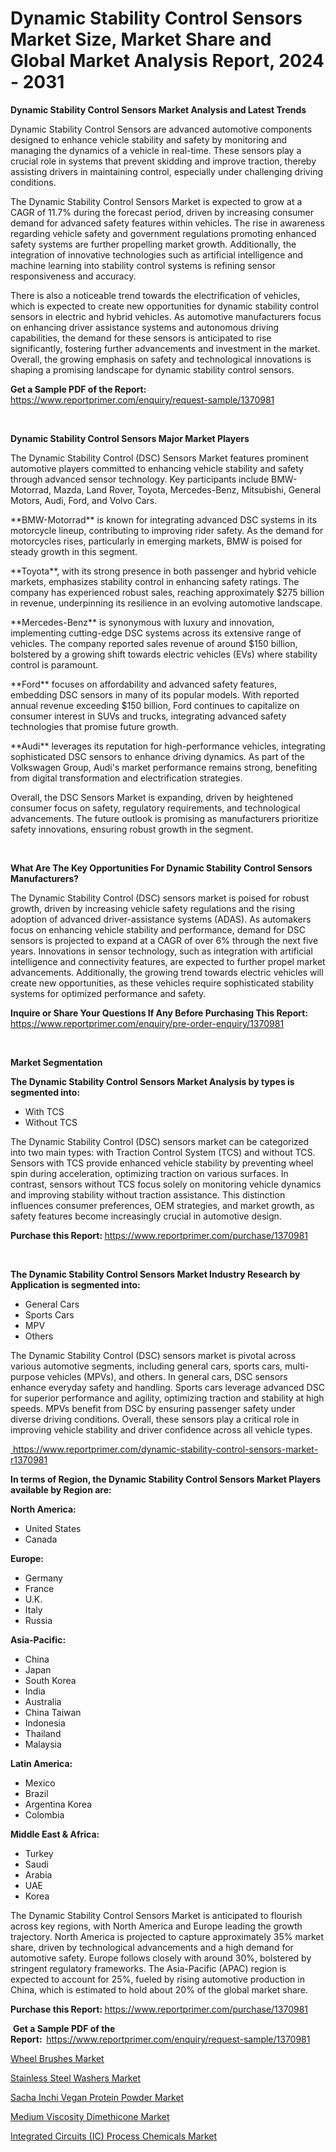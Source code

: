 <p><h1>Dynamic Stability Control Sensors Market Size, Market Share and Global Market Analysis Report, 2024 - 2031</h1></p><p><strong>Dynamic Stability Control Sensors Market Analysis and Latest Trends</strong></p>
<p><p>Dynamic Stability Control Sensors are advanced automotive components designed to enhance vehicle stability and safety by monitoring and managing the dynamics of a vehicle in real-time. These sensors play a crucial role in systems that prevent skidding and improve traction, thereby assisting drivers in maintaining control, especially under challenging driving conditions. </p><p>The Dynamic Stability Control Sensors Market is expected to grow at a CAGR of 11.7% during the forecast period, driven by increasing consumer demand for advanced safety features within vehicles. The rise in awareness regarding vehicle safety and government regulations promoting enhanced safety systems are further propelling market growth. Additionally, the integration of innovative technologies such as artificial intelligence and machine learning into stability control systems is refining sensor responsiveness and accuracy.</p><p>There is also a noticeable trend towards the electrification of vehicles, which is expected to create new opportunities for dynamic stability control sensors in electric and hybrid vehicles. As automotive manufacturers focus on enhancing driver assistance systems and autonomous driving capabilities, the demand for these sensors is anticipated to rise significantly, fostering further advancements and investment in the market. Overall, the growing emphasis on safety and technological innovations is shaping a promising landscape for dynamic stability control sensors.</p></p>
<p><strong>Get a Sample PDF of the Report:&nbsp;</strong> <a href="https://www.reportprimer.com/enquiry/request-sample/1370981">https://www.reportprimer.com/enquiry/request-sample/1370981</a></p>
<p>&nbsp;</p>
<p><strong>Dynamic Stability Control Sensors Major Market Players</strong></p>
<p><p>The Dynamic Stability Control (DSC) Sensors Market features prominent automotive players committed to enhancing vehicle stability and safety through advanced sensor technology. Key participants include BMW-Motorrad, Mazda, Land Rover, Toyota, Mercedes-Benz, Mitsubishi, General Motors, Audi, Ford, and Volvo Cars.</p><p>**BMW-Motorrad** is known for integrating advanced DSC systems in its motorcycle lineup, contributing to improving rider safety. As the demand for motorcycles rises, particularly in emerging markets, BMW is poised for steady growth in this segment.</p><p>**Toyota**, with its strong presence in both passenger and hybrid vehicle markets, emphasizes stability control in enhancing safety ratings. The company has experienced robust sales, reaching approximately $275 billion in revenue, underpinning its resilience in an evolving automotive landscape.</p><p>**Mercedes-Benz** is synonymous with luxury and innovation, implementing cutting-edge DSC systems across its extensive range of vehicles. The company reported sales revenue of around $150 billion, bolstered by a growing shift towards electric vehicles (EVs) where stability control is paramount.</p><p>**Ford** focuses on affordability and advanced safety features, embedding DSC sensors in many of its popular models. With reported annual revenue exceeding $150 billion, Ford continues to capitalize on consumer interest in SUVs and trucks, integrating advanced safety technologies that promise future growth.</p><p>**Audi** leverages its reputation for high-performance vehicles, integrating sophisticated DSC sensors to enhance driving dynamics. As part of the Volkswagen Group, Audi's market performance remains strong, benefiting from digital transformation and electrification strategies.</p><p>Overall, the DSC Sensors Market is expanding, driven by heightened consumer focus on safety, regulatory requirements, and technological advancements. The future outlook is promising as manufacturers prioritize safety innovations, ensuring robust growth in the segment.</p></p>
<p>&nbsp;</p>
<p><strong>What Are The Key Opportunities For Dynamic Stability Control Sensors Manufacturers?</strong></p>
<p><p>The Dynamic Stability Control (DSC) sensors market is poised for robust growth, driven by increasing vehicle safety regulations and the rising adoption of advanced driver-assistance systems (ADAS). As automakers focus on enhancing vehicle stability and performance, demand for DSC sensors is projected to expand at a CAGR of over 6% through the next five years. Innovations in sensor technology, such as integration with artificial intelligence and connectivity features, are expected to further propel market advancements. Additionally, the growing trend towards electric vehicles will create new opportunities, as these vehicles require sophisticated stability systems for optimized performance and safety.</p></p>
<p><strong>Inquire or Share Your Questions If Any Before Purchasing This Report:</strong> <a href="https://www.reportprimer.com/enquiry/pre-order-enquiry/1370981">https://www.reportprimer.com/enquiry/pre-order-enquiry/1370981</a></p>
<p>&nbsp;</p>
<p><strong>Market Segmentation</strong></p>
<p><strong>The Dynamic Stability Control Sensors Market Analysis by types is segmented into:</strong></p>
<p><ul><li>With TCS</li><li>Without TCS</li></ul></p>
<p><p>The Dynamic Stability Control (DSC) sensors market can be categorized into two main types: with Traction Control System (TCS) and without TCS. Sensors with TCS provide enhanced vehicle stability by preventing wheel spin during acceleration, optimizing traction on various surfaces. In contrast, sensors without TCS focus solely on monitoring vehicle dynamics and improving stability without traction assistance. This distinction influences consumer preferences, OEM strategies, and market growth, as safety features become increasingly crucial in automotive design.</p></p>
<p><strong>Purchase this Report:&nbsp;</strong><a href="https://www.reportprimer.com/purchase/1370981">https://www.reportprimer.com/purchase/1370981</a></p>
<p>&nbsp;</p>
<p><strong>The Dynamic Stability Control Sensors Market Industry Research by Application is segmented into:</strong></p>
<p><ul><li>General Cars</li><li>Sports Cars</li><li>MPV</li><li>Others</li></ul></p>
<p><p>The Dynamic Stability Control (DSC) sensors market is pivotal across various automotive segments, including general cars, sports cars, multi-purpose vehicles (MPVs), and others. In general cars, DSC sensors enhance everyday safety and handling. Sports cars leverage advanced DSC for superior performance and agility, optimizing traction and stability at high speeds. MPVs benefit from DSC by ensuring passenger safety under diverse driving conditions. Overall, these sensors play a critical role in improving vehicle stability and driver confidence across all vehicle types.</p></p>
<p><a href="https://www.reportprimer.com/dynamic-stability-control-sensors-market-r1370981">&nbsp;https://www.reportprimer.com/dynamic-stability-control-sensors-market-r1370981</a></p>
<p><strong>In terms of Region, the Dynamic Stability Control Sensors Market Players available by Region are:</strong></p>
<p>
    <p> <strong> North America: </strong>
        <ul>
            <li>United States</li>
            <li>Canada</li>
        </ul>
        </p> 
    <p> <strong> Europe: </strong>
        <ul>
            <li>Germany</li>
            <li>France</li>
            <li>U.K.</li>
            <li>Italy</li>
            <li>Russia</li>
        </ul>
        </p> 
    <p> <strong> Asia-Pacific: </strong>
        <ul>
            <li>China</li>
            <li>Japan</li>
            <li>South Korea</li>
            <li>India</li>
            <li>Australia</li>
            <li>China Taiwan</li>
            <li>Indonesia</li>
            <li>Thailand</li>
            <li>Malaysia</li>
        </ul>
        </p> 
    <p> <strong> Latin America: </strong>
        <ul>
            <li>Mexico</li>
            <li>Brazil</li>
            <li>Argentina Korea</li>
            <li>Colombia</li>
        </ul>
        </p> 
    <p> <strong> Middle East & Africa: </strong>
        <ul>
            <li>Turkey</li>
            <li>Saudi</li>
            <li>Arabia</li>
            <li>UAE</li>
            <li>Korea</li>
        </ul>
    </p>
    </p>
<p><p>The Dynamic Stability Control Sensors Market is anticipated to flourish across key regions, with North America and Europe leading the growth trajectory. North America is projected to capture approximately 35% market share, driven by technological advancements and a high demand for automotive safety. Europe follows closely with around 30%, bolstered by stringent regulatory frameworks. The Asia-Pacific (APAC) region is expected to account for 25%, fueled by rising automotive production in China, which is estimated to hold about 20% of the global market share.</p></p>
<p><strong>Purchase this Report: </strong><a href="https://www.reportprimer.com/purchase/1370981">https://www.reportprimer.com/purchase/1370981</a></p>
<p>&nbsp;<strong>Get a Sample PDF of the Report:&nbsp;&nbsp;</strong><a href="https://www.reportprimer.com/enquiry/request-sample/1370981">https://www.reportprimer.com/enquiry/request-sample/1370981</a></p>
<p><strong></strong></p>
<p><p><a href="https://www.linkedin.com/pulse/role-wheel-brushes-market-applications-machinery-equipmentparts-etlne">Wheel Brushes Market</a></p><p><a href="https://www.linkedin.com/pulse/stainless-steel-washers-market-growth-segmentation-regional-analysis-hdoke">Stainless Steel Washers Market</a></p><p><a href="https://github.com/prosalinda88/Market-Research-Report-List-6/blob/main/sacha-inchi-vegan-protein-powder-market.md">Sacha Inchi Vegan Protein Powder Market</a></p><p><a href="https://medium.com/@jeffersonlambert45/market-trends-in-the-global-medium-viscosity-dimethicone-market-forecast-and-analysis-2024-2031-50092adbe727?postPublishedType=repub">Medium Viscosity Dimethicone Market</a></p><p><a href="https://issuu.com/reportprime-2/docs/integrated-circuits-ic-process-chem_1c213ac4a4454d">Integrated Circuits (IC) Process Chemicals Market</a></p></p>